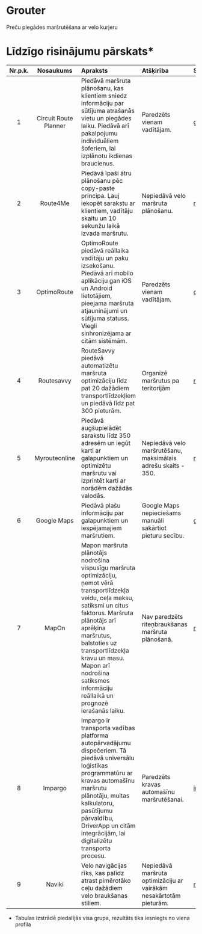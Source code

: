 # Grouter
Preču piegādes maršrutēšana ar velo kurjeru

# Līdzīgo risinājumu pārskats*
| Nr.p.k. | Nosaukums             | Apraksts                   | Atšķirība | Saīsne                                              |
| :-----: | :-------------------: | :------------------------- | :-------- | :-------------------------------------------------- |
| 1       | Circuit Route Planner | Piedāvā maršruta plānošanu, kas klientiem sniedz informāciju par sūtījuma atrašanās vietu un piegādes laiku. Piedāvā arī pakalpojumu individuāliem šoferiem, lai izplānotu ikdienas braucienus. | Paredzēts vienam vadītājam. | [getcircuit.com](https://getcircuit.com/) |
| 2       | Route4Me              | Piedāvā īpaši ātru plānošanu pēc copy-paste principa. Ļauj iekopēt sarakstu ar klientiem, vadītāju skaitu un 10 sekunžu laikā izvada maršrutu. | Nepiedāvā velo maršruta plānošanu. | [route4me.com](https://www.route4me.com/) |
| 3       | OptimoRoute           | OptimoRoute piedāvā reāllaika vadītāju un paku izsekošanu. Piedāvā arī mobilo aplikāciju gan iOS un Android lietotājiem, pieejama maršruta atjauninājumi un sūtījuma statuss. Viegli sinhronizējama ar citām sistēmām. | Paredzēts vienam vadītājam. | [optimoroute.com](https://optimoroute.com/) |
| 4       | Routesavvy            | RouteSavvy piedāvā automatizētu maršruta optimizāciju līdz pat 20 dažādiem transportlīdzekļiem un piedāvā līdz pat 300 pieturām. | Organizē maršrutus pa teritorijām | [routesavvy.com](https://www.routesavvy.com/) |
| 5       | Myrouteonline         | Piedāvā augšupielādēt sarakstu līdz 350 adresēm un iegūt karti ar galapunktiem un optimizētu maršrutu vai izprintēt karti ar norādēm dažādās valodās. | Nepiedāvā velo maršrutēšanu, maksimālais adrešu skaits - 350.| [myrouteonline.com](https://www.myrouteonline.com/) |
| 6       | Google Maps           | Piedāvā plašu informāciju par galapunktiem un iespējamajiem maršrutiem. | Google Maps nepieciešams manuāli sakārtiot pieturu secību. | [google.com/maps](https://www.google.com/maps) |
| 7       | MapOn                 | Mapon maršruta plānotājs nodrošina vispusīgu maršruta optimizāciju, ņemot vērā transportlīdzekļa veidu, ceļa maksu, satiksmi un citus faktorus. Maršruta plānotājs arī aprēķina maršrutus, balstoties uz transportlīdzekļa kravu un masu. Mapon arī nodrošina satiksmes informāciju reāllaikā un prognozē ierašanās laiku. | Nav paredzēts riteņbraukšanas maršruta plānošanā. | [mapon.com](https://www.mapon.com/en) |
| 8       | Impargo               | Impargo ir transporta vadības platforma autopārvadājumu dispečeriem. Tā piedāvā universālu loģistikas programmatūru ar kravas automašīnu maršrutu plānotāju, muitas kalkulatoru, pasūtījumu pārvaldību, DriverApp un citām integrācijām, lai digitalizētu transporta procesu. | Paredzēts kravas automašīnu maršrutēšanai. | [impargo.de](https://impargo.de/en) |
| 9       | Naviki | Velo navigācijas rīks, kas palīdz atrast pimērotāko ceļu dažādiem velo braukšanas stiliem. | Nepiedāvā maršruta optimizāciju ar vairākām nesakārtotām pieturām. | [naviki.org](https://www.naviki.org/en/) |
* Tabulas izstrādē piedalījās visa grupa, rezultāts tika iesniegts no viena profila

